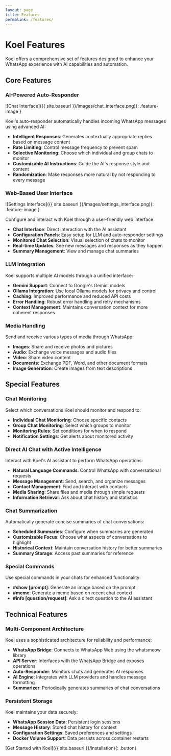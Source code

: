 ```yaml
---
layout: page
title: Features
permalink: /features/
---
```


# Koel Features

Koel offers a comprehensive set of features designed to enhance your WhatsApp experience with AI capabilities and automation.

## Core Features

### AI-Powered Auto-Responder

![Chat Interface]({{ site.baseurl }}/images/chat_interface.png){: .feature-image }

Koel's auto-responder automatically handles incoming WhatsApp messages using advanced AI:

- **Intelligent Responses**: Generates contextually appropriate replies based on message content
- **Rate Limiting**: Control message frequency to prevent spam
- **Selective Monitoring**: Choose which individual and group chats to monitor
- **Customizable AI Instructions**: Guide the AI's response style and content
- **Randomization**: Make responses more natural by not responding to every message

### Web-Based User Interface

![Settings Interface]({{ site.baseurl }}/images/settings_interface.png){: .feature-image }

Configure and interact with Koel through a user-friendly web interface:

- **Chat Interface**: Direct interaction with the AI assistant
- **Configuration Panels**: Easy setup for LLM and auto-responder settings
- **Monitored Chat Selection**: Visual selection of chats to monitor
- **Real-time Updates**: See new messages and responses as they happen
- **Summary Management**: View and manage chat summaries

### LLM Integration

Koel supports multiple AI models through a unified interface:

- **Gemini Support**: Connect to Google's Gemini models
- **Ollama Integration**: Use local Ollama models for privacy and control
- **Caching**: Improved performance and reduced API costs
- **Error Handling**: Robust error handling and retry mechanisms
- **Context Management**: Maintains conversation context for more coherent responses

### Media Handling

Send and receive various types of media through WhatsApp:

- **Images**: Share and receive photos and pictures
- **Audio**: Exchange voice messages and audio files
- **Video**: Share video content
- **Documents**: Exchange PDF, Word, and other document formats
- **Image Generation**: Create images from text descriptions

## Special Features

### Chat Monitoring

Select which conversations Koel should monitor and respond to:

- **Individual Chat Monitoring**: Choose specific contacts
- **Group Chat Monitoring**: Select which groups to monitor
- **Monitoring Rules**: Set conditions for when to respond
- **Notification Settings**: Get alerts about monitored activity

### Direct AI Chat with Active Intelligence

Interact with Koel's AI assistant to perform WhatsApp operations:

- **Natural Language Commands**: Control WhatsApp with conversational requests
- **Message Management**: Send, search, and organize messages
- **Contact Management**: Find and interact with contacts
- **Media Sharing**: Share files and media through simple requests
- **Information Retrieval**: Ask about chat history and statistics

### Chat Summarization

Automatically generate concise summaries of chat conversations:

- **Scheduled Summaries**: Configure when summaries are generated
- **Customizable Focus**: Choose what aspects of conversations to highlight
- **Historical Context**: Maintain conversation history for better summaries
- **Summary Storage**: Access past summaries for reference

### Special Commands

Use special commands in your chats for enhanced functionality:

- **#show [prompt]**: Generate an image based on the prompt
- **#meme**: Generate a meme based on recent chat context
- **#info [question/request]**: Ask a direct question to the AI assistant

## Technical Features

### Multi-Component Architecture

Koel uses a sophisticated architecture for reliability and performance:

- **WhatsApp Bridge**: Connects to WhatsApp Web using the whatsmeow library
- **API Server**: Interfaces with the WhatsApp Bridge and exposes operations
- **Auto-Responder**: Monitors chats and generates AI responses
- **AI Engine**: Integrates with LLM providers and handles message formatting
- **Summarizer**: Periodically generates summaries of chat conversations

### Persistent Storage

Koel maintains your data securely:

- **WhatsApp Session Data**: Persistent login sessions
- **Message History**: Stored chat history for context
- **Configuration Settings**: Saved preferences and settings
- **Docker Volume Support**: Data persists across container restarts

[Get Started with Koel]({{ site.baseurl }}/installation){: .button}